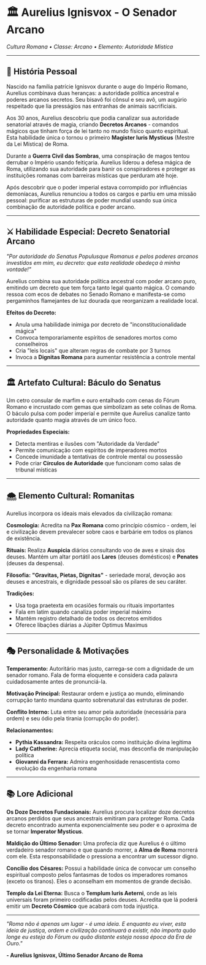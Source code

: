# 🏛️ Aurelius Ignisvox - O Senador Arcano
*Cultura Romana • Classe: Arcano • Elemento: Autoridade Mística*

---

## 📖 **História Pessoal**

Nascido na família patrície Ignisvox durante o auge do Império Romano, Aurelius combinava duas heranças: a autoridade política ancestral e poderes arcanos secretos. Seu bisavô foi cônsul e seu avô, um augúrio respeitado que lia presságios nas entranhas de animais sacrificiais.

Aos 30 anos, Aurelius descobriu que podia canalizar sua autoridade senatorial através de magia, criando **Decretos Arcanos** - comandos mágicos que tinham força de lei tanto no mundo físico quanto espiritual. Esta habilidade única o tornou o primeiro **Magister Iuris Mysticus** (Mestre da Lei Mística) de Roma.

Durante a **Guerra Civil das Sombras**, uma conspiração de magos tentou derrubar o Império usando feitiçaria. Aurelius liderou a defesa mágica de Roma, utilizando sua autoridade para banir os conspiradores e proteger as instituições romanas com barreiras místicas que perduram até hoje.

Após descobrir que o poder imperial estava corrompido por influências demoníacas, Aurelius renunciou a todos os cargos e partiu em uma missão pessoal: purificar as estruturas de poder mundial usando sua única combinação de autoridade política e poder arcano.

---

## ⚔️ **Habilidade Especial: Decreto Senatorial Arcano**

*"Por autoridade do Senatus Populusque Romanus e pelos poderes arcanos investidos em mim, eu decreto: que esta realidade obedeça à minha vontade!"*

Aurelius combina sua autoridade política ancestral com poder arcano puro, emitindo um decreto que tem força tanto legal quanto mágica. O comando ressoa com ecos de debates no Senado Romano e manifesta-se como pergaminhos flamejantes de luz dourada que reorganizam a realidade local.

**Efeitos do Decreto:**
- Anula uma habilidade inimiga por decreto de "inconstitucionalidade mágica"
- Convoca temporariamente espíritos de senadores mortos como conselheiros
- Cria "leis locais" que alteram regras de combate por 3 turnos
- Invoca a **Dignitas Romana** para aumentar resistência a controle mental

---

## 🏛️ **Artefato Cultural: Báculo do Senatus**

Um cetro consular de marfim e ouro entalhado com cenas do Fórum Romano e incrustado com gemas que simbolizam as sete colinas de Roma. O báculo pulsa com poder imperial e permite que Aurelius canalize tanto autoridade quanto magia através de um único foco.

**Propriedades Especiais:**
- Detecta mentiras e ilusões com "Autoridade da Verdade"
- Permite comunicação com espíritos de imperadores mortos
- Concede imunidade a tentativas de controle mental ou possessão
- Pode criar **Círculos de Autoridade** que funcionam como salas de tribunal místicas

---

## 🌨️ **Elemento Cultural: Romanitas**

Aurelius incorpora os ideais mais elevados da civilização romana:

**Cosmologia:** Acredita na **Pax Romana** como princípio cósmico - ordem, lei e civilização devem prevalecer sobre caos e barbárie em todos os planos de existência.

**Rituais:** Realiza **Auspicia** diários consultando voo de aves e sinais dos deuses. Mantém um altar portátil aos **Lares** (deuses domésticos) e **Penates** (deuses da despensa).

**Filosofia:** **"Gravitas, Pietas, Dignitas"** - seriedade moral, devoção aos deuses e ancestrais, e dignidade pessoal são os pilares de seu caráter.

**Tradições:**
- Usa toga praetexta em ocasiões formais ou rituais importantes
- Fala em latim quando canaliza poder imperial máximo
- Mantém registro detalhado de todos os decretos emitidos
- Oferece libações diárias a Júpiter Optimus Maximus

---

## 🎭 **Personalidade & Motivações**

**Temperamento:** Autoritário mas justo, carrega-se com a dignidade de um senador romano. Fala de forma eloquente e considera cada palavra cuidadosamente antes de pronunciá-la.

**Motivação Principal:** Restaurar ordem e justiça ao mundo, eliminando corrupção tanto mundana quanto sobrenatural das estruturas de poder.

**Conflito Interno:** Luta entre seu amor pela autoridade (necessária para ordem) e seu ódio pela tirania (corrupção do poder).

**Relacionamentos:**
- **Pythia Kassandra:** Respeita oráculos como instituição divina legítima
- **Lady Catherine:** Aprecia etiqueta social, mas desconfia de manipulação política
- **Giovanni da Ferrara:** Admira engenhosidade renascentista como evolução da engenharia romana

---

## 📚 **Lore Adicional**

**Os Doze Decretos Fundacionais:**
Aurelius procura localizar doze decretos arcanos perdidos que seus ancestrais emitiram para proteger Roma. Cada decreto encontrado aumenta exponencialmente seu poder e o aproxima de se tornar **Imperator Mysticus**.

**Maldição do Último Senador:**
Uma profecia diz que Aurelius é o último verdadeiro senador romano e que quando morrer, a **Alma de Roma** morrerá com ele. Esta responsabilidade o pressiona a encontrar um sucessor digno.

**Concílio dos Césares:**
Possui a habilidade única de convocar um conselho espiritual composto pelos fantasmas de todos os imperadores romanos (exceto os tiranos). Eles o aconselham em momentos de grande decisão.

**Templo da Lei Eterna:**
Busca o **Templum Iuris Aeterni**, onde as leis universais foram primeiro codificadas pelos deuses. Acredita que lá poderá emitir um **Decreto Cósmico** que acabará com toda injustiça.

---

*"Roma não é apenas um lugar - é uma ideia. E enquanto eu viver, esta ideia de justiça, ordem e civilização continuará a existir, não importa quão longe eu esteja do Fórum ou quão distante esteja nossa época da Era de Ouro."*

**- Aurelius Ignisvox, Último Senador Arcano de Roma**
